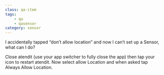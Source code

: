 ```yaml
---
class: qa-item
tags: 
    - qa
    - qasensor
category: sensor
---
```


I accidentally tapped “don’t allow location” and now I can’t set up a Sensor, what can I do?  

Close atendit (use your app switcher to fully close the app) then tap your icon to restart atendit.  Now select allow Location and when asked tap Always Allow Location.